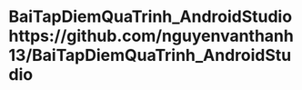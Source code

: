 # BaiTapDiemQuaTrinh_AndroidStudiohttps://github.com/nguyenvanthanh13/BaiTapDiemQuaTrinh_AndroidStudio
